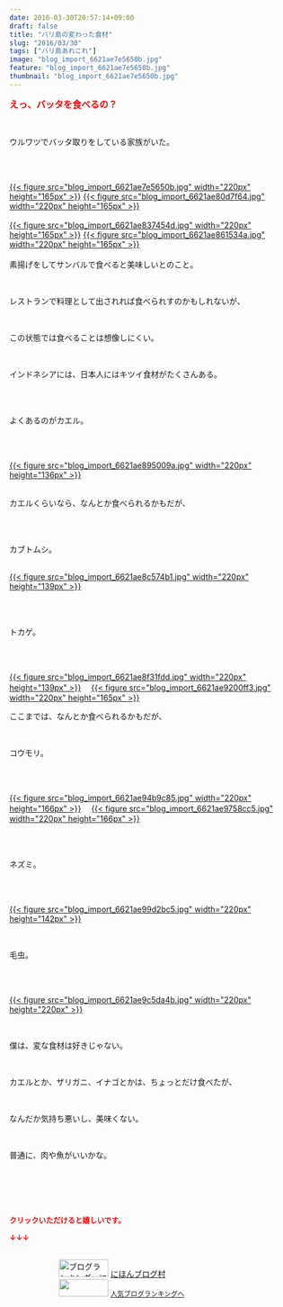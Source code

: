 ```yaml
---
date: 2016-03-30T20:57:14+09:00
draft: false
title: "バリ島の変わった食材"
slug: "2016/03/30"
tags: ["バリ島あれこれ"]
image: "blog_import_6621ae7e5650b.jpg"
feature: "blog_import_6621ae7e5650b.jpg"
thumbnail: "blog_import_6621ae7e5650b.jpg"
---
```

<p><font color="#ff0000" size="3"><strong>えっ、バッタを食べるの？</strong></font></p><br/><p>ウルワツでバッタ取りをしている家族がいた。</p><br/><p><br/><a href="blog_import_6621ae7f90c8c.jpg">{{< figure src="blog_import_6621ae7e5650b.jpg" width="220px" height="165px" >}}</a>   <a href="blog_import_6621ae821abf2.jpg">{{< figure src="blog_import_6621ae80d7f64.jpg" width="220px" height="165px" >}}</a> <br/><br/><a href="blog_import_6621ae84b01dc.jpg">{{< figure src="blog_import_6621ae837454d.jpg" width="220px" height="165px" >}}</a>   <a href="blog_import_6621ae874fed8.jpg">{{< figure src="blog_import_6621ae861534a.jpg" width="220px" height="165px" >}}</a> <br/><br/>素揚げをしてサンバルで食べると美味しいとのこと。</p><br/><p>レストランで料理として出されれば食べられすのかもしれないが、</p><br/><p>この状態では食べることは想像しにくい。</p><br/><p>インドネシアには、日本人にはキツイ食材がたくさんある。</p><br/><br/><p>よくあるのがカエル。</p><br/><p><br/><a href="blog_import_6621ae8aa8aa6.jpg">{{< figure src="blog_import_6621ae895009a.jpg" width="220px" height="136px" >}}</a> <br/></p><p><br/>カエルくらいなら、なんとか食べられるかもだが、</p><br/><p><br/>カブトムシ。</p><p><br/><a href="blog_import_6621ae8d8ceca.jpg">{{< figure src="blog_import_6621ae8c574b1.jpg" width="220px" height="139px" >}}</a> <br/></p><br/><p><br/>トカゲ。</p><br/><p><br/><a href="blog_import_6621ae90788ec.jpg">{{< figure src="blog_import_6621ae8f31fdd.jpg" width="220px" height="139px" >}}</a> 　<a href="blog_import_6621ae9338719.jpg">{{< figure src="blog_import_6621ae9200ff3.jpg" width="220px" height="165px" >}}</a> <br/></p><p>ここまでは、なんとか食べられるかもだが、</p><br/><p>コウモリ。</p><br/><p><br/><a href="blog_import_6621ae960d0ba.jpg">{{< figure src="blog_import_6621ae94b9c85.jpg" width="220px" height="166px" >}}</a> 　<a href="blog_import_6621ae988f7e4.jpg">{{< figure src="blog_import_6621ae9758cc5.jpg" width="220px" height="166px" >}}</a> <br/><br/></p><br/><p>ネズミ。</p><br/><p><br/><a href="blog_import_6621ae9b11463.jpg">{{< figure src="blog_import_6621ae99d2bc5.jpg" width="220px" height="142px" >}}</a> <br/></p><br/><p>毛虫。</p><br/><p><br/><a href="blog_import_6621ae9d92275.jpg">{{< figure src="blog_import_6621ae9c5da4b.jpg" width="220px" height="220px" >}}</a> <br/></p><br/><p>僕は、変な食材は好きじゃない。</p><br/><p>カエルとか、ザリガニ、イナゴとかは、ちょっとだけ食べたが、</p><br/><p>なんだか気持ち悪いし、美味くない。</p><br/><p>普通に、肉や魚がいいかな。</p><br/><br/><br/><br/><p><font color="#ff0000" size="2"><strong>クリックいただけると嬉しいです。<br/></strong></font></p><p><font color="#ff0000" size="2"><strong>↓↓↓</strong></font></p><p><br/><a href="ranking.html" target="_blank"><img border="0" alt="ブログランキング・にほんブログ村へ" src="data:image/svg+xml;charset=utf-8,%3Csvg%20xmlns%3D%22http%3A%2F%2Fwww.w3.org%2F2000%2Fsvg%22%20title%3D%22Placeholder%20for%20Images%22%20role%3D%22presentation%22%20viewBox%3D%220%200%2088%2031%22%20%2F%3E" width="88" height="31" data-src="https://img-proxy.blog-video.jp/images?url=http%3A%2F%2Fwww.blogmura.com%2Fimg%2Fwww88_31.gif" style="aspect-ratio: auto 88 / 31;"/><noscript><img border="0" alt="ブログランキング・にほんブログ村へ" src="https://img-proxy.blog-video.jp/images?url=http%3A%2F%2Fwww.blogmura.com%2Fimg%2Fwww88_31.gif" width="88" height="31"></noscript></a> <a href="ranking.html" target="_blank">にほんブログ村</a> <br/><a title="人気ブログランキングへ" href="link.php?1804582"><img border="0" src="data:image/svg+xml;charset=utf-8,%3Csvg%20xmlns%3D%22http%3A%2F%2Fwww.w3.org%2F2000%2Fsvg%22%20title%3D%22Placeholder%20for%20Images%22%20role%3D%22presentation%22%20viewBox%3D%220%200%2088%2031%22%20%2F%3E" width="88" height="31" data-src="https://blog.with2.net/img/banner/banner_22.gif" style="aspect-ratio: auto 88 / 31;"/><noscript><img border="0" src="https://blog.with2.net/img/banner/banner_22.gif" width="88" height="31"></noscript></a> <a style="FONT-SIZE: 12px" href="link.php?1804582">人気ブログランキングへ</a> </p>

